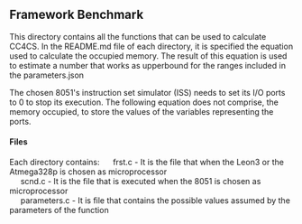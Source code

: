 ## Framework Benchmark
This directory contains all the functions that can be used to calculate CC4CS. In the README.md file of each directory, it is specified the equation used to calculate the occupied memory. The result of this equation is used to estimate a number that works as upperbound for the ranges included in the parameters.json 

The chosen 8051's instruction set simulator (ISS) needs to set its I/O ports to 0 to stop its execution. The following equation does not comprise, the memory occupied, to store the values of the variables representing the ports.

#### Files 
Each directory contains: 
&nbsp;&nbsp;&nbsp;&nbsp; frst.c - It is the file that when the Leon3 or the Atmega328p is chosen as microprocessor  
&nbsp;&nbsp;&nbsp;&nbsp; scnd.c - It is the file that is executed when the 8051 is chosen as microprocessor  
&nbsp;&nbsp;&nbsp;&nbsp; parameters.c - It is file that contains the possible values assumed by the parameters of the function